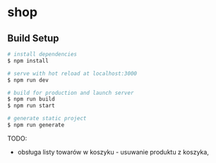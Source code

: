 # shop

## Build Setup

```bash
# install dependencies
$ npm install

# serve with hot reload at localhost:3000
$ npm run dev

# build for production and launch server
$ npm run build
$ npm run start

# generate static project
$ npm run generate
```

TODO:

- obsługa listy towarów w koszyku - usuwanie produktu z koszyka,
